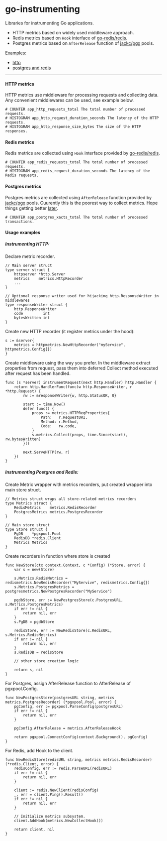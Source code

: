 # go-instrumenting
Libraries for instrumenting Go applications.

- HTTP metrics based on widely used middleware approach.
- Redis metrics based on `Hook` interface of [go-redis/redis](https://github.com/go-redis/redis).
- Postgres metrics based on `AfterRelease` function of [jackc/pgx](https://github.com/jackc/pgx) pools.

[Examples](#usage-examples):
- [http](#instrumenting-http)
- [postgres and redis](#instrumenting-postgres-and-redis)

---

#### HTTP metrics
HTTP metrics use middleware for processing requests and collecting data. Any convenient middlewares can be used, see example below.
```
# COUNTER app_http_requests_total The total number of processed requests.
# HISTOGRAM app_http_request_duration_seconds The latency of the HTTP requests.
# HISTOGRAM app_http_response_size_bytes The size of the HTTP responses.
```

#### Redis metrics
Redis metrics are collected using `Hook` interface provided by [go-redis/redis](https://github.com/go-redis/redis).

```
# COUNTER app_redis_requests_total The total number of processed requests.
# HISTOGRAM app_redis_request_duration_seconds The latency of the Redis requests.
```

#### Postgres metrics
Postgres metrics are collected using `AfterRelease` function provided by [jackc/pgx](https://github.com/jackc/pgx) pools. Cuurently this is the poorest way to collect metrics. Hope things getting better [later](https://github.com/jackc/pgx/issues/782).
```
# COUNTER app_postgres_xacts_total The total number of processed transactions.
```

#### Usage examples

##### Instrumenting HTTP:
Declare metric recorder.
```
// Main server struct
type server struct {
    httpserver *http.Server
    metrics    metrics.HttpRecorder	
    ...
}

// Optional response writer used for hijacking http.ResponseWriter in middlewares
type responseWriter struct {
	http.ResponseWriter
	code         int
	bytesWritten int
}
```
Create new HTTP recorder (it register metrics under the hood):
```
s := &server{
    metrics = httpmetrics.NewHttpRecorder("myService", httpmetrics.Config{})
}
```
Create middleware using the way you prefer. In the middleware extract properties from request, pass them into deferred Collect method executed after request has been handled. 
```
func (s *server) instrumentRequest(next http.Handler) http.Handler {
    return http.HandlerFunc(func(w http.ResponseWriter, r *http.Request) {
        rw := &responseWriter{w, http.StatusOK, 0}

        start := time.Now()
        defer func() {
            props := metrics.HTTPReqProperties{
                Path:   r.RequestURI,
                Method: r.Method,
                Code:   rw.code,
            }
            s.metrics.Collect(props, time.Since(start), rw.bytesWritten)
        }()

        next.ServeHTTP(rw, r)
    })
}
```

##### Instrumenting Postgres and Redis:
Create Metric wrapper with metrics recorders, put created wrapper into main store struct.
```
// Metrics struct wraps all store-related metrics recorders
type Metrics struct {
	RedisMetrics    metrics.RedisRecorder
	PostgresMetrics metrics.PostgresRecorder
}

// Main store struct
type Store struct {
	PgDB    *pgxpool.Pool
	RedisDB *redis.Client
	Metrics Metrics
}
```
Create recorders in function where store is created
```
func NewStore(ctx context.Context, c *Config) (*Store, error) {
	var s = new(Store)

	s.Metrics.RedisMetrics = redismetrics.NewRedisRecorder("MyServive", redismetrics.Config{})
	s.Metrics.PostgresMetrics = postgresmetrics.NewPostgresRecorder("MyService")

	pgdbStore, err := NewPostgresStore(c.PostgresURL, s.Metrics.PostgresMetrics)
	if err != nil {
        return nil, err    
    }
    s.PgDB = pgdbStore

    redisStore, err := NewRedisStore(c.RedisURL, s.Metrics.RedisMetrics)
	if err != nil {
        return nil, err
    }
    s.RedisDB = redisStore

    // other store creation logic
 
	return s, nil
}
```
For Postgres, assign AfterRelease function to AfterRelease of pgxpool.Config.
```
func NewPostgresStore(postgresURL string, metrics metrics.PostgresRecorder) (*pgxpool.Pool, error) {
	pgConfig, err := pgxpool.ParseConfig(postgresURL)
	if err != nil {
		return nil, err
	}

	pgConfig.AfterRelease = metrics.AfterReleaseHook
	
	return pgxpool.ConnectConfig(context.Background(), pgConfig)
}
```
For Redis, add Hook to the client.
```
func NewRedisStore(redisURL string, metrics metrics.RedisRecorder) (*redis.Client, error) {
	redisConfig, err := redis.ParseURL(redisURL)
	if err != nil {
		return nil, err
	}

	client := redis.NewClient(redisConfig)
	_, err = client.Ping().Result()
	if err != nil {
		return nil, err
	}

	// Initialize metrics subsystem.
	client.AddHook(metrics.NewCollectHook())

	return client, nil
}
```
